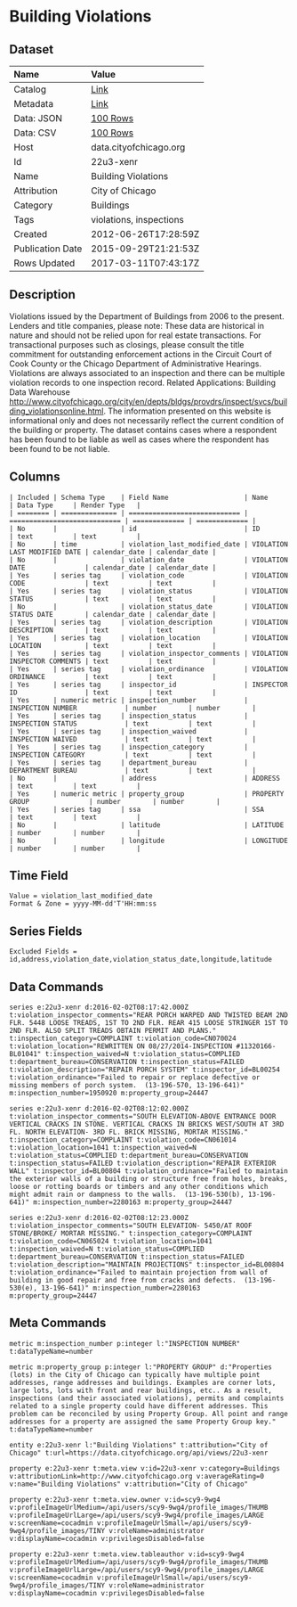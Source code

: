 # Building Violations

## Dataset

| Name | Value |
| :--- | :---- |
| Catalog | [Link](https://catalog.data.gov/dataset/building-violations-f0f5e) |
| Metadata | [Link](https://data.cityofchicago.org/api/views/22u3-xenr) |
| Data: JSON | [100 Rows](https://data.cityofchicago.org/api/views/22u3-xenr/rows.json?max_rows=100) |
| Data: CSV | [100 Rows](https://data.cityofchicago.org/api/views/22u3-xenr/rows.csv?max_rows=100) |
| Host | data.cityofchicago.org |
| Id | 22u3-xenr |
| Name | Building Violations |
| Attribution | City of Chicago |
| Category | Buildings |
| Tags | violations, inspections |
| Created | 2012-06-26T17:28:59Z |
| Publication Date | 2015-09-29T21:21:53Z |
| Rows Updated | 2017-03-11T07:43:17Z |

## Description

Violations issued by the Department of Buildings from 2006 to the present.  Lenders and title companies, please note: These data are historical in nature and should not be relied upon for real estate transactions. For transactional purposes such as closings, please consult the title commitment for outstanding enforcement actions in the Circuit Court of Cook County or the Chicago Department of Administrative Hearings. Violations are always associated to an inspection and there can be multiple violation records to one inspection record. Related Applications: Building Data Warehouse http://www.cityofchicago.org/city/en/depts/bldgs/provdrs/inspect/svcs/building_violationsonline.html. The information presented on this website is informational only and does not necessarily reflect the current condition of the building or property. The dataset contains cases where a respondent has been found to be liable as well as cases where the respondent has been found to be not liable.

## Columns

```ls
| Included | Schema Type    | Field Name                   | Name                         | Data Type     | Render Type   |
| ======== | ============== | ============================ | ============================ | ============= | ============= |
| No       |                | id                           | ID                           | text          | text          |
| No       | time           | violation_last_modified_date | VIOLATION LAST MODIFIED DATE | calendar_date | calendar_date |
| No       |                | violation_date               | VIOLATION DATE               | calendar_date | calendar_date |
| Yes      | series tag     | violation_code               | VIOLATION CODE               | text          | text          |
| Yes      | series tag     | violation_status             | VIOLATION STATUS             | text          | text          |
| No       |                | violation_status_date        | VIOLATION STATUS DATE        | calendar_date | calendar_date |
| Yes      | series tag     | violation_description        | VIOLATION DESCRIPTION        | text          | text          |
| Yes      | series tag     | violation_location           | VIOLATION LOCATION           | text          | text          |
| Yes      | series tag     | violation_inspector_comments | VIOLATION INSPECTOR COMMENTS | text          | text          |
| Yes      | series tag     | violation_ordinance          | VIOLATION ORDINANCE          | text          | text          |
| Yes      | series tag     | inspector_id                 | INSPECTOR ID                 | text          | text          |
| Yes      | numeric metric | inspection_number            | INSPECTION NUMBER            | number        | number        |
| Yes      | series tag     | inspection_status            | INSPECTION STATUS            | text          | text          |
| Yes      | series tag     | inspection_waived            | INSPECTION WAIVED            | text          | text          |
| Yes      | series tag     | inspection_category          | INSPECTION CATEGORY          | text          | text          |
| Yes      | series tag     | department_bureau            | DEPARTMENT BUREAU            | text          | text          |
| No       |                | address                      | ADDRESS                      | text          | text          |
| Yes      | numeric metric | property_group               | PROPERTY GROUP               | number        | number        |
| Yes      | series tag     | ssa                          | SSA                          | text          | text          |
| No       |                | latitude                     | LATITUDE                     | number        | number        |
| No       |                | longitude                    | LONGITUDE                    | number        | number        |
```

## Time Field

```ls
Value = violation_last_modified_date
Format & Zone = yyyy-MM-dd'T'HH:mm:ss
```

## Series Fields

```ls
Excluded Fields = id,address,violation_date,violation_status_date,longitude,latitude
```

## Data Commands

```ls
series e:22u3-xenr d:2016-02-02T08:17:42.000Z t:violation_inspector_comments="REAR PORCH WARPED AND TWISTED BEAM 2ND FLR. 5448 LOOSE TREADS, 1ST TO 2ND FLR. REAR 415 LOOSE STRINGER 1ST TO 2ND FLR. ALSO SPLIT TREADS OBTAIN PERMIT AND PLANS." t:inspection_category=COMPLAINT t:violation_code=CN070024 t:violation_location="REWRITTEN ON 08/27/2014-INSPECTION #11320166-BL01041" t:inspection_waived=N t:violation_status=COMPLIED t:department_bureau=CONSERVATION t:inspection_status=FAILED t:violation_description="REPAIR PORCH SYSTEM" t:inspector_id=BL00254 t:violation_ordinance="Failed to repair or replace defective or missing members of porch system.  (13-196-570, 13-196-641)" m:inspection_number=1950920 m:property_group=24447

series e:22u3-xenr d:2016-02-02T08:12:02.000Z t:violation_inspector_comments="SOUTH ELEVATION-ABOVE ENTRANCE DOOR VERTICAL CRACKS IN STONE. VERTICAL CRACKS IN BRICKS WEST/SOUTH AT 3RD FL. NORTH ELEVATION- 3RD FL. BRICK MISSING, MORTAR MISSING." t:inspection_category=COMPLAINT t:violation_code=CN061014 t:violation_location=1041 t:inspection_waived=N t:violation_status=COMPLIED t:department_bureau=CONSERVATION t:inspection_status=FAILED t:violation_description="REPAIR EXTERIOR WALL" t:inspector_id=BL00804 t:violation_ordinance="Failed to maintain the exterior walls of a building or structure free from holes, breaks, loose or rotting boards or timbers and any other conditions which might admit rain or dampness to the walls.  (13-196-530(b), 13-196-641)" m:inspection_number=2280163 m:property_group=24447

series e:22u3-xenr d:2016-02-02T08:12:23.000Z t:violation_inspector_comments="SOUTH ELEVATION- 5450/AT ROOF STONE/BROKE/ MORTAR MISSING." t:inspection_category=COMPLAINT t:violation_code=CN065024 t:violation_location=1041 t:inspection_waived=N t:violation_status=COMPLIED t:department_bureau=CONSERVATION t:inspection_status=FAILED t:violation_description="MAINTAIN PROJECTIONS" t:inspector_id=BL00804 t:violation_ordinance="Failed to maintain projection from wall of building in good repair and free from cracks and defects.  (13-196-530(e), 13-196-641)" m:inspection_number=2280163 m:property_group=24447
```

## Meta Commands

```ls
metric m:inspection_number p:integer l:"INSPECTION NUMBER" t:dataTypeName=number

metric m:property_group p:integer l:"PROPERTY GROUP" d:"Properties (lots) in the City of Chicago can typically have multiple point addresses, range addresses and buildings. Examples are corner lots, large lots, lots with front and rear buildings, etc.. As a result, inspections (and their associated violations), permits and complaints related to a single property could have different addresses. This problem can be reconciled by using Property Group. All point and range addresses for a property are assigned the same Property Group key." t:dataTypeName=number

entity e:22u3-xenr l:"Building Violations" t:attribution="City of Chicago" t:url=https://data.cityofchicago.org/api/views/22u3-xenr

property e:22u3-xenr t:meta.view v:id=22u3-xenr v:category=Buildings v:attributionLink=http://www.cityofchicago.org v:averageRating=0 v:name="Building Violations" v:attribution="City of Chicago"

property e:22u3-xenr t:meta.view.owner v:id=scy9-9wg4 v:profileImageUrlMedium=/api/users/scy9-9wg4/profile_images/THUMB v:profileImageUrlLarge=/api/users/scy9-9wg4/profile_images/LARGE v:screenName=cocadmin v:profileImageUrlSmall=/api/users/scy9-9wg4/profile_images/TINY v:roleName=administrator v:displayName=cocadmin v:privilegesDisabled=false

property e:22u3-xenr t:meta.view.tableauthor v:id=scy9-9wg4 v:profileImageUrlMedium=/api/users/scy9-9wg4/profile_images/THUMB v:profileImageUrlLarge=/api/users/scy9-9wg4/profile_images/LARGE v:screenName=cocadmin v:profileImageUrlSmall=/api/users/scy9-9wg4/profile_images/TINY v:roleName=administrator v:displayName=cocadmin v:privilegesDisabled=false
```